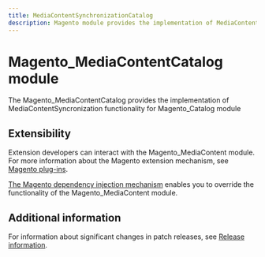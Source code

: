 ```yaml
---
title: MediaContentSynchronizationCatalog
description: Magento module provides the implementation of MediaContentSynchronization functionality for Magento_Catalog module
---
```


# Magento_MediaContentCatalog module

The Magento_MediaContentCatalog provides the implementation of MediaContentSyncronization functionality for Magento_Catalog module

## Extensibility

Extension developers can interact with the Magento_MediaContent module. For more information about the Magento extension mechanism, see [Magento plug-ins](https://developer.adobe.com/commerce/php/development/components/plugins/).

[The Magento dependency injection mechanism](https://developer.adobe.com/commerce/php/development/components/dependency-injection/) enables you to override the functionality of the Magento_MediaContent module.

## Additional information

For information about significant changes in patch releases, see [Release information](https://experienceleague.adobe.com/docs/commerce-operations/release/notes/overview.html).
